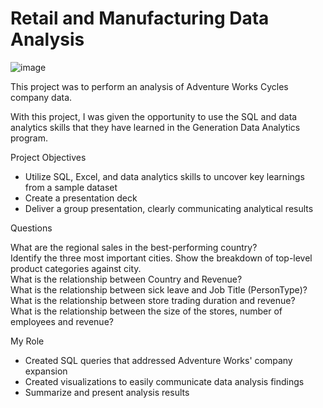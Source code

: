# Retail and Manufacturing Data Analysis
![image](https://user-images.githubusercontent.com/21301202/170589414-725d7912-2e56-44a5-9370-6266375e41d3.png)


This project was to perform an analysis of Adventure Works Cycles company data.

With this project, I was given the opportunity to use the SQL and data analytics skills that they have learned in the Generation Data Analytics program.

Project Objectives
<ul class="a">
<li>Utilize SQL, Excel, and data analytics skills to uncover key learnings from a sample dataset
<li> Create a presentation deck
<li> Deliver a group presentation, clearly communicating analytical results
</ul>

Questions

What are the regional sales in the best-performing country?<br>
Identify the three most important cities. Show the breakdown of top-level product categories against city.<br>
What is the relationship between Country and Revenue?<br>
What is the relationship between sick leave and Job Title (PersonType)?<br>
What is the relationship between store trading duration and revenue?<br>
What is the relationship between the size of the stores, number of employees and revenue?<br>


My Role
<ul class="a">
<li> Created SQL queries that addressed Adventure Works' company expansion
<li> Created visualizations to easily communicate data analysis findings
<li> Summarize and present analysis results
</ul>


